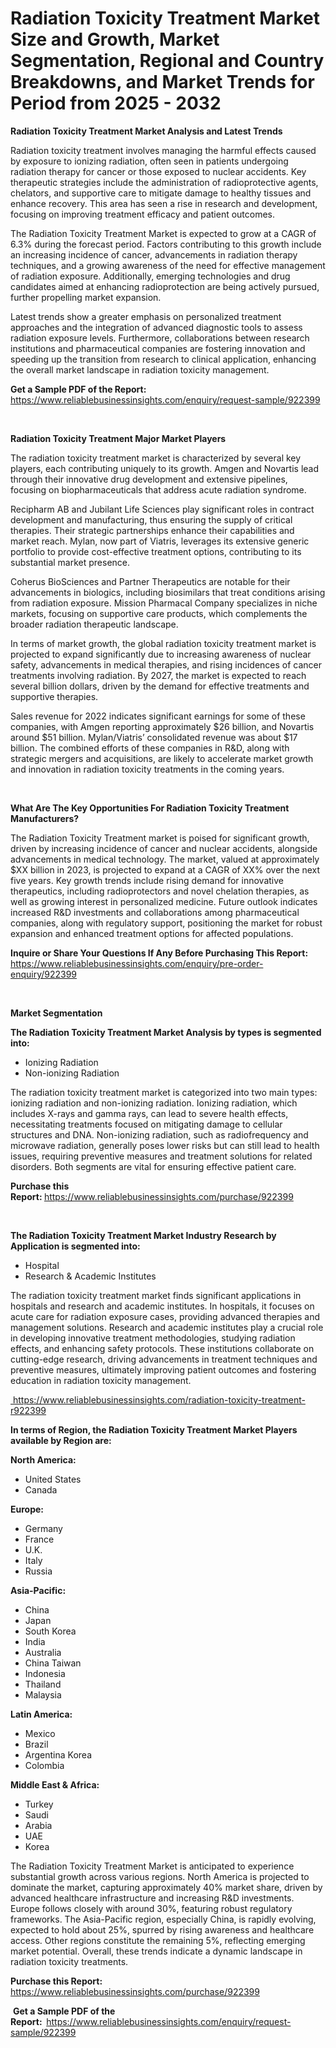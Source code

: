 <p><h1>Radiation Toxicity Treatment Market Size and Growth, Market Segmentation, Regional and Country Breakdowns, and Market Trends for Period from 2025 -  2032</h1></p><p><strong>Radiation Toxicity Treatment Market Analysis and Latest Trends</strong></p>
<p><p>Radiation toxicity treatment involves managing the harmful effects caused by exposure to ionizing radiation, often seen in patients undergoing radiation therapy for cancer or those exposed to nuclear accidents. Key therapeutic strategies include the administration of radioprotective agents, chelators, and supportive care to mitigate damage to healthy tissues and enhance recovery. This area has seen a rise in research and development, focusing on improving treatment efficacy and patient outcomes.</p><p>The Radiation Toxicity Treatment Market is expected to grow at a CAGR of 6.3% during the forecast period. Factors contributing to this growth include an increasing incidence of cancer, advancements in radiation therapy techniques, and a growing awareness of the need for effective management of radiation exposure. Additionally, emerging technologies and drug candidates aimed at enhancing radioprotection are being actively pursued, further propelling market expansion. </p><p>Latest trends show a greater emphasis on personalized treatment approaches and the integration of advanced diagnostic tools to assess radiation exposure levels. Furthermore, collaborations between research institutions and pharmaceutical companies are fostering innovation and speeding up the transition from research to clinical application, enhancing the overall market landscape in radiation toxicity management.</p></p>
<p><strong>Get a Sample PDF of the Report:&nbsp;</strong> <a href="https://www.reliablebusinessinsights.com/enquiry/request-sample/922399?utm_campaign=63&utm_medium=2&utm_source=Github&utm_content=ia&utm_term=18042025&utm_id=radiation-toxicity-treatment">https://www.reliablebusinessinsights.com/enquiry/request-sample/922399</a></p>
<p>&nbsp;</p>
<p><strong>Radiation Toxicity Treatment Major Market Players</strong></p>
<p><p>The radiation toxicity treatment market is characterized by several key players, each contributing uniquely to its growth. Amgen and Novartis lead through their innovative drug development and extensive pipelines, focusing on biopharmaceuticals that address acute radiation syndrome. </p><p>Recipharm AB and Jubilant Life Sciences play significant roles in contract development and manufacturing, thus ensuring the supply of critical therapies. Their strategic partnerships enhance their capabilities and market reach. Mylan, now part of Viatris, leverages its extensive generic portfolio to provide cost-effective treatment options, contributing to its substantial market presence.</p><p>Coherus BioSciences and Partner Therapeutics are notable for their advancements in biologics, including biosimilars that treat conditions arising from radiation exposure. Mission Pharmacal Company specializes in niche markets, focusing on supportive care products, which complements the broader radiation therapeutic landscape.</p><p>In terms of market growth, the global radiation toxicity treatment market is projected to expand significantly due to increasing awareness of nuclear safety, advancements in medical therapies, and rising incidences of cancer treatments involving radiation. By 2027, the market is expected to reach several billion dollars, driven by the demand for effective treatments and supportive therapies.</p><p>Sales revenue for 2022 indicates significant earnings for some of these companies, with Amgen reporting approximately $26 billion, and Novartis around $51 billion. Mylan/Viatris’ consolidated revenue was about $17 billion. The combined efforts of these companies in R&D, along with strategic mergers and acquisitions, are likely to accelerate market growth and innovation in radiation toxicity treatments in the coming years.</p></p>
<p>&nbsp;</p>
<p><strong>What Are The Key Opportunities For Radiation Toxicity Treatment Manufacturers?</strong></p>
<p><p>The Radiation Toxicity Treatment market is poised for significant growth, driven by increasing incidence of cancer and nuclear accidents, alongside advancements in medical technology. The market, valued at approximately $XX billion in 2023, is projected to expand at a CAGR of XX% over the next five years. Key growth trends include rising demand for innovative therapeutics, including radioprotectors and novel chelation therapies, as well as growing interest in personalized medicine. Future outlook indicates increased R&D investments and collaborations among pharmaceutical companies, along with regulatory support, positioning the market for robust expansion and enhanced treatment options for affected populations.</p></p>
<p><strong>Inquire or Share Your Questions If Any Before Purchasing This Report:</strong> <a href="https://www.reliablebusinessinsights.com/enquiry/pre-order-enquiry/922399?utm_campaign=63&utm_medium=2&utm_source=Github&utm_content=ia&utm_term=18042025&utm_id=radiation-toxicity-treatment">https://www.reliablebusinessinsights.com/enquiry/pre-order-enquiry/922399</a></p>
<p>&nbsp;</p>
<p><strong>Market Segmentation</strong></p>
<p><strong>The Radiation Toxicity Treatment Market Analysis by types is segmented into:</strong></p>
<p><ul><li>Ionizing Radiation</li><li>Non-ionizing Radiation</li></ul></p>
<p><p>The radiation toxicity treatment market is categorized into two main types: ionizing radiation and non-ionizing radiation. Ionizing radiation, which includes X-rays and gamma rays, can lead to severe health effects, necessitating treatments focused on mitigating damage to cellular structures and DNA. Non-ionizing radiation, such as radiofrequency and microwave radiation, generally poses lower risks but can still lead to health issues, requiring preventive measures and treatment solutions for related disorders. Both segments are vital for ensuring effective patient care.</p></p>
<p><strong>Purchase this Report:&nbsp;</strong><a href="https://www.reliablebusinessinsights.com/purchase/922399?utm_campaign=63&utm_medium=2&utm_source=Github&utm_content=ia&utm_term=18042025&utm_id=radiation-toxicity-treatment">https://www.reliablebusinessinsights.com/purchase/922399</a></p>
<p>&nbsp;</p>
<p><strong>The Radiation Toxicity Treatment Market Industry Research by Application is segmented into:</strong></p>
<p><ul><li>Hospital</li><li>Research & Academic Institutes</li></ul></p>
<p><p>The radiation toxicity treatment market finds significant applications in hospitals and research and academic institutes. In hospitals, it focuses on acute care for radiation exposure cases, providing advanced therapies and management solutions. Research and academic institutes play a crucial role in developing innovative treatment methodologies, studying radiation effects, and enhancing safety protocols. These institutions collaborate on cutting-edge research, driving advancements in treatment techniques and preventive measures, ultimately improving patient outcomes and fostering education in radiation toxicity management.</p></p>
<p><a href="https://www.reliablebusinessinsights.com/radiation-toxicity-treatment-r922399?utm_campaign=63&utm_medium=2&utm_source=Github&utm_content=ia&utm_term=18042025&utm_id=radiation-toxicity-treatment">&nbsp;https://www.reliablebusinessinsights.com/radiation-toxicity-treatment-r922399</a></p>
<p><strong>In terms of Region, the Radiation Toxicity Treatment Market Players available by Region are:</strong></p>
<p>
    <p> <strong> North America: </strong>
        <ul>
            <li>United States</li>
            <li>Canada</li>
        </ul>
        </p> 
    <p> <strong> Europe: </strong>
        <ul>
            <li>Germany</li>
            <li>France</li>
            <li>U.K.</li>
            <li>Italy</li>
            <li>Russia</li>
        </ul>
        </p> 
    <p> <strong> Asia-Pacific: </strong>
        <ul>
            <li>China</li>
            <li>Japan</li>
            <li>South Korea</li>
            <li>India</li>
            <li>Australia</li>
            <li>China Taiwan</li>
            <li>Indonesia</li>
            <li>Thailand</li>
            <li>Malaysia</li>
        </ul>
        </p> 
    <p> <strong> Latin America: </strong>
        <ul>
            <li>Mexico</li>
            <li>Brazil</li>
            <li>Argentina Korea</li>
            <li>Colombia</li>
        </ul>
        </p> 
    <p> <strong> Middle East & Africa: </strong>
        <ul>
            <li>Turkey</li>
            <li>Saudi</li>
            <li>Arabia</li>
            <li>UAE</li>
            <li>Korea</li>
        </ul>
    </p>
    </p>
<p><p>The Radiation Toxicity Treatment Market is anticipated to experience substantial growth across various regions. North America is projected to dominate the market, capturing approximately 40% market share, driven by advanced healthcare infrastructure and increasing R&D investments. Europe follows closely with around 30%, featuring robust regulatory frameworks. The Asia-Pacific region, especially China, is rapidly evolving, expected to hold about 25%, spurred by rising awareness and healthcare access. Other regions constitute the remaining 5%, reflecting emerging market potential. Overall, these trends indicate a dynamic landscape in radiation toxicity treatments.</p></p>
<p><strong>Purchase this Report: </strong><a href="https://www.reliablebusinessinsights.com/purchase/922399?utm_campaign=63&utm_medium=2&utm_source=Github&utm_content=ia&utm_term=18042025&utm_id=radiation-toxicity-treatment">https://www.reliablebusinessinsights.com/purchase/922399</a></p>
<p>&nbsp;<strong>Get a Sample PDF of the Report:&nbsp;&nbsp;</strong><a href="https://www.reliablebusinessinsights.com/enquiry/request-sample/922399?utm_campaign=63&utm_medium=2&utm_source=Github&utm_content=ia&utm_term=18042025&utm_id=radiation-toxicity-treatment">https://www.reliablebusinessinsights.com/enquiry/request-sample/922399</a></p>
<p><strong></strong></p>
<p><p></p><p></p><p></p></p>